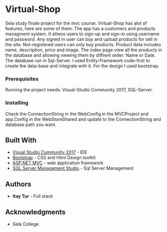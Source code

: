 
# Virtual-Shop

Sela study finale project for the mvc course. Virtual-Shop has alot of features, here are some of them:
The app has a customers and products managment system. It allwos users to sign-up
and sign-in using username and password. Any signed in user can buy and upload products for sell in the site. 
Not-registered users can only buy products.
Product data includes name, description, price and image.
The index page view all the products in the database and allowing viewing them by diffrent order: Name or Date.
The database run in Sql-Server. I used Entity-Framework code-first to create the data-base and integrate with it.
For the design I used bootstrap.



### Prerequisites

Running the project needs: Visual-Studio Community 2017, SQL-Server.


### Installing

Check the ConnectionString in the WebConfig in the MVCProject and app.Config in the WebStoreShared and update to the ConnectionString and database path you want.


## Built With

* [Visual Studio Cummunity 2017](https://visualstudio.microsoft.com/downloads/) - IDE
* [Bootstrap](https://getbootstrap.com/) - CSS and Html Design toolkit
* [ASP.NET MVC](https://www.asp.net/mvc) - web application framework
* [SQL Server Management Studio](https://docs.microsoft.com/en-us/sql/ssms/download-sql-server-management-studio-ssms?view=sql-server-2017) - Sql Server Management


## Authors

* **Itay Tur** - Full stack


## Acknowledgments

* Sela College
